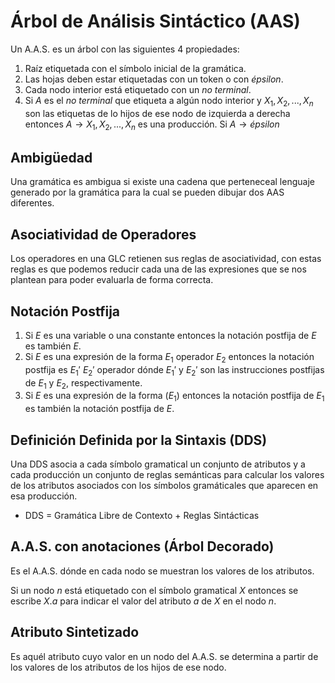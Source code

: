 # Árbol de Análisis Sintáctico (AAS)

Un A.A.S. es un árbol con las siguientes 4 propiedades:

1. Raíz etiquetada con el símbolo inicial de la gramática.
2. Las hojas deben estar etiquetadas con un token o con _épsilon_.
3. Cada nodo interior está etiquetado con un _no terminal_.
4. Si $A$ es el _no terminal_ que etiqueta a algún nodo interior y $X_1, X_2, ..., X_n$
   son las etiquetas de lo hijos de ese nodo de izquierda a derecha entonces
   $A \rightarrow X_1, X_2, ..., X_n$ es una producción. Si $A \rightarrow épsilon$

## Ambigüedad

Una gramática es ambigua si existe una cadena que perteneceal lenguaje generado
por la gramática para la cual se pueden dibujar dos AAS diferentes.

## Asociatividad de Operadores

Los operadores en una GLC retienen sus reglas de asociatividad, con estas reglas 
es que podemos reducir cada una de las expresiones que se nos plantean para poder 
evaluarla de forma correcta.

## Notación Postfija

1. Si $E$ es una variable o una constante entonces la notación postfija de $E$ es 
también $E$.
2. Si $E$ es una expresión de la forma $E_1$ operador $E_2$ entonces la notación 
postfija es $E_1'$ $E_2'$ operador dónde $E_1'$ y $E_2'$ son las  instrucciones 
postfijas de $E_1$ y $E_2$, respectivamente.
3. Si $E$ es una expresión de la forma $(E_1)$ entonces la notación postfija de 
$E_1$ es también la notación postfija de $E$.


## Definición Definida por la Sintaxis (DDS)

Una DDS asocia a cada símbolo gramatical un conjunto de atributos y a cada 
producción un conjunto de reglas semánticas para calcular los valores de los 
atributos asociados con los símbolos gramáticales que aparecen en esa producción.

- DDS = Gramática Libre de Contexto + Reglas Sintácticas

## A.A.S. con anotaciones (Árbol Decorado)

Es el A.A.S. dónde en cada nodo se muestran los valores de los atributos. 

Si un nodo $n$ está etiquetado con el símbolo gramatical $X$ entonces se 
escribe $X.a$ para indicar el valor del atributo $a$ de $X$ en el nodo $n$.

## Atributo Sintetizado 

Es aquél atributo cuyo valor en un nodo del A.A.S. se determina a partir de los 
valores de los atributos de los hijos de ese nodo.

